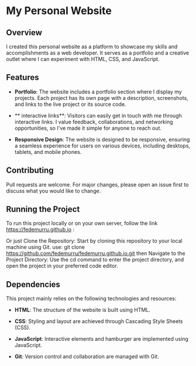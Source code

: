 # My Personal Website

## Overview
I created this personal website as a platform to showcase my skills and accomplishments as a web developer. It serves as a portfolio and a creative outlet where I can experiment with HTML, CSS, and JavaScript.

## Features
- **Portfolio**: The website includes a portfolio section where I display my projects. Each project has its own page with a description, screenshots, and links to the live project or its source code.

- ** interactive links**: Visitors can easily get in touch with me through interactive links. I value feedback, collaborations, and networking opportunities, so I've made it simple for anyone to reach out.

- **Responsive Design**: The website is designed to be responsive, ensuring a seamless experience for users on various devices, including desktops, tablets, and mobile phones.

## Contributing

Pull requests are welcome. For major changes, please open an issue first
to discuss what you would like to change.

## Running the Project
To run this project locally or on your own server, follow the link https://fedemurru.github.io :

Or just Clone the Repository: Start by cloning this repository to your local machine using Git.
use: git clone https://github.com/fedemurru/fedemurru.github.io.git
then Navigate to the Project Directory: Use the cd command to enter the project directory,
and open the project in your preferred code editor. 

## Dependencies
This project mainly relies on the following technologies and resources:

- **HTML**: The structure of the website is built using HTML.

- **CSS**: Styling and layout are achieved through Cascading Style Sheets (CSS).

- **JavaScript**: Interactive elements and hamburger are implemented using JavaScript.

- **Git**: Version control and collaboration are managed with Git.


